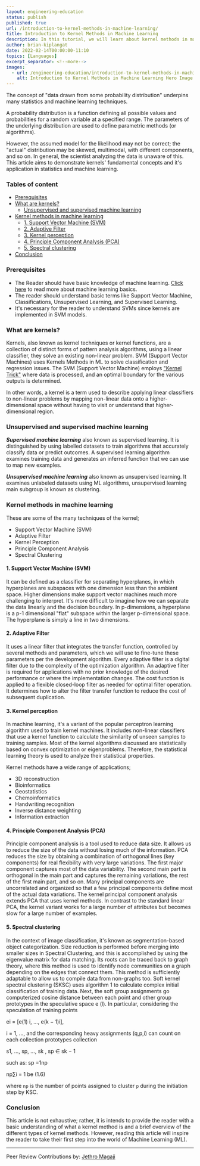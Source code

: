 ```yaml
---
layout: engineering-education
status: publish
published: true
url: /introduction-to-kernel-methods-in-machine-learning/
title: Introduction to Kernel Methods in Machine Learning 
description: In this tutorial, we will learn about kernel methods in machine learning and how to use them to solve classification and regression problems.
author: brian-kiplangat
date: 2022-02-14T00:00:00-11:10
topics: [Languages]
excerpt_separator: <!--more-->
images:
  - url: /engineering-education/introduction-to-kernel-methods-in-machine-learning/hero.png
    alt: Introduction to Kernel Methods in Machine Learning Hero Image
---
```

The concept of "data drawn from some probability distribution" underpins many statistics and machine learning techniques. 
<!--more-->
A probability distribution is a function defining all possible values and probabilities for a random variable at a specified range. The parameters of the underlying distribution are used to define parametric methods (or algorithms).

However, the assumed model for the likelihood may not be correct; the "actual" distribution may be skewed, multimodal, with different components, and so on. In general, the scientist analyzing the data is unaware of this. This article aims to demonstrate kernels' fundamental concepts and it's application in statistics and machine learning.

### Tables of content
- [Prerequisites](#prerequisites)
- [What are kernels?](#what-are-kernels)
	- [Unsupervised and supervised machine learning](#unsupervised-and-supervised-machine-learning)
- [Kernel methods in machine learning](#kernel-methods-in-machine-learning)
	- [1. Support Vector Machine (SVM)](#1-support-vector-machine-svm)
	- [2. Adaptive Filter](#2-adaptive-filter)
	- [3. Kernel perception](#3-kernel-perception)
	- [4. Principle Component Analysis (PCA)](#4-principle-component-analysis-pca)
	- [5. Spectral clustering](#5-spectral-clustering)
- [Conclusion](#conclusion)

### Prerequisites
- The Reader should have basic knowledge of machine learning. [Click here](https://www.digitalocean.com/community/tutorials/an-introduction-to-machine-learning) to read more about machine learning basics.
- The reader should understand basic terms like Support Vector Machine, Classifications, Unsupervised Learning, and Supervised Learning.
- It's necessary for the reader to understand SVMs since kernels are implemented in SVM models. 

### What are kernels?
Kernels, also known as kernel techniques or kernel functions, are a collection of distinct forms of pattern analysis algorithms, using a linear classifier, they solve an existing non-linear problem. SVM (Support Vector Machines) uses Kernels Methods in ML to solve classification and regression issues. The SVM (Support Vector Machine) employs ["Kernel Trick"](https://towardsdatascience.com/the-kernel-trick-c98cdbcaeb3f) where data is processed, and an optimal boundary for the various outputs is determined.

In other words, a kernel is a term used to describe applying linear classifiers to non-linear problems by mapping non-linear data onto a higher-dimensional space without having to visit or understand that higher-dimensional region.

### Unsupervised and supervised machine learning
___Supervised machine learning___ also known as supervised learning. It is distinguished by using labelled datasets to train algorithms that accurately classify data or predict outcomes. A supervised learning algorithm examines training data and generates an inferred function that we can use to map new examples.

___Unsupervised machine learning___ also known as unsupervised learning. It examines unlabeled datasets using ML algorithms, unsupervised learning main subgroup is known as clustering.  

### Kernel methods in machine learning
These are some of the many techniques of the kernel;

- Support Vector Machine (SVM)
- Adaptive Filter
- Kernel Perception
- Principle Component Analysis
- Spectral Clustering

#### 1. Support Vector Machine (SVM)
It can be defined as a classifier for separating hyperplanes, in which hyperplanes are subspaces with one dimension less than the ambient space. 
Higher dimensions make support vector machines much more challenging to interpret. It's more difficult to imagine how we can separate the data linearly and the decision boundary. In p-dimensions, a hyperplane is a p-1 dimensional "flat" subspace within the larger p-dimensional space. The hyperplane is simply a line in two dimensions.

#### 2. Adaptive Filter
It uses a linear filter that integrates the transfer function, controlled by several methods and parameters, which we will use to fine-tune these parameters per the development algorithm.
Every adaptive filter is a digital filter due to the complexity of the optimization algorithm. An adaptive filter is required for applications with no prior knowledge of the desired performance or where the implementation changes. The cost function is applied to a flexible closed-loop filter as needed for optimal filter operation. It determines how to alter the filter transfer function to reduce the cost of subsequent duplication.

#### 3. Kernel perception
In machine learning, it's a variant of the popular perceptron learning algorithm used to train kernel machines. It includes non-linear classifiers that use a kernel function to calculate the similarity of unseen samples to training samples.
Most of the kernel algorithms discussed are statistically based on convex optimization or eigenproblems. Therefore, the statistical learning theory is used to analyze their statistical properties.

Kernel methods have a wide range of applications;

 - 3D reconstruction
 - Bioinformatics
 - Geostatistics
 - Chemoinformatics
 - Handwriting recognition
 - Inverse distance weighting
 - Information extraction

#### 4. Principle Component Analysis (PCA)
Principle component analysis is a tool used to reduce data size. It allows us to reduce the size of the data without losing much of the information. PCA reduces the size by obtaining a combination of orthogonal lines (key components) for real flexibility with very large variations.
The first major component captures most of the data variability. The second main part is orthogonal in the main part and captures the remaining variations, the rest of the first main part, and so on. Many principal components are uncorrelated and organized so that a few principal components define most of the actual data variations.
The kernel principal component analysis extends PCA that uses kernel methods. In contrast to the standard linear PCA, the kernel variant works for a large number of attributes but becomes slow for a large number of examples.

#### 5. Spectral clustering
In the context of image classification, it's known as segmentation-based object categorization. Size reduction is performed before merging into smaller sizes in Spectral Clustering, and this is accomplished by using the eigenvalue matrix for data matching. Its roots can be traced back to graph theory, where this method is used to identify node communities on a graph depending on the edges that connect them. This method is sufficiently adaptable to allow us to compile data from non-graphs too.
Soft kernel spectral clustering (SKSC) uses algorithm 1 to calculate complex initial classification of training data. Next, the soft group assignments go computerized cosine distance between each point and other group prototypes in the speculative space e (l). In particular, considering the speculation of training points 

ei = [e(1)
i, ..., e(k − 1)i], 

i = 1, ...,  and the corresponding heavy assignments (q,p,i) can count on each collection prototypes collection 

s1, ..., sp, ..., sk
, sp ∈ sk − 1 

such as: sp =1np 

np∑i = 1 be (1.6)

where `np` is the number of points assigned to cluster `p` during the initiation step by KSC.

### Conclusion
This article is not exhaustive; rather, it is intends to provide the reader with a basic understanding of what a kernel method is and a brief overview of the different types of kernel methods. However, reading this article will inspire the reader to take their first step into the world of Machine Learning (ML).

---
Peer Review Contributions by: [Jethro Magaji](/engineering-education/authors/jethro-magaji/)
